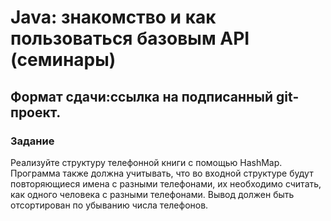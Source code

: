# Java: знакомство и как пользоваться базовым API (семинары)

## Формат сдачи:ссылка на подписанный git-проект.

### Задание

Реализуйте структуру телефонной книги с помощью HashMap.
Программа также должна учитывать, что во входной структуре будут повторяющиеся имена с разными телефонами, 
их необходимо считать, как одного человека с разными телефонами. 
Вывод должен быть отсортирован по убыванию числа телефонов.